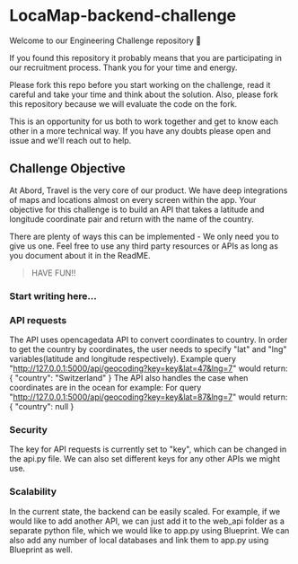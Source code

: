 # LocaMap-backend-challenge

Welcome to our Engineering Challenge repository 🖖

If you found this repository it probably means that you are participating in our recruitment process. Thank you for your time and energy.

Please fork this repo before you start working on the challenge, read it careful and take your time and think about the solution. Also, please fork this repository because we will evaluate the code on the fork.

This is an opportunity for us both to work together and get to know each other in a more technical way. If you have any doubts please open and issue and we'll reach out to help.

## Challenge Objective

At Abord, Travel is the very core of our product. We have deep integrations of maps and locations almost on every screen within the app. Your objective for this challenge is to build an API that takes a latitude and longitude coordinate pair and return with the name of the country.

There are plenty of ways this can be implemented - We only need you to give us one.
Feel free to use any third party resources or APIs as long as you document about it in the ReadME.

> HAVE FUN!!

### Start writing here...

### API requests
The API uses opencagedata API to convert coordinates to country. 
In order to get the country by coordinates, the user needs to specify "lat" and "lng" variables(latitude and longitude respectively).
Example query "http://127.0.0.1:5000/api/geocoding?key=key&lat=47&lng=7" would return:
{
    "country": "Switzerland"
}
The API also handles the case when coordinates are in the ocean for example:
For query "http://127.0.0.1:5000/api/geocoding?key=key&lat=87&lng=7" would return:
{
    "country": null
}

### Security
The key for API requests is currently set to "key", which can be changed in the api.py file. We can also set different keys for any other APIs we might use. 

### Scalability 
In the current state, the backend can be easily scaled. For example, if we would like to add another API, we can just add it to the web_api folder as a separate python file, which we would like to app.py using Blueprint. We can also add any number of local databases and link them to app.py using Blueprint as well.





